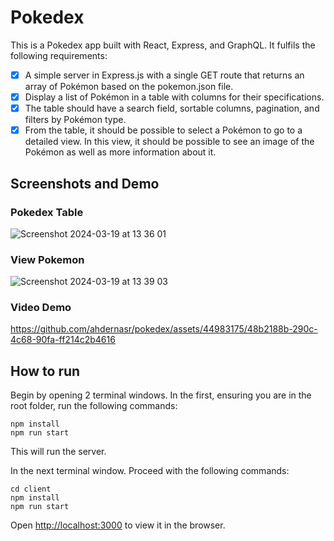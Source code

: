 # Pokedex

This is a Pokedex app built with React, Express, and GraphQL. It fulfils the following requirements:

- [x] A simple server in Express.js with a single GET route that returns an array of Pokémon based on the pokemon.json file.
- [x] Display a list of Pokémon in a table with columns for their specifications.
- [x] The table should have a search field, sortable columns, pagination, and filters by Pokémon type.
- [x] From the table, it should be possible to select a Pokémon to go to a detailed view. In this view, it should be possible to see an image of the Pokémon as well as more information about it.

## Screenshots and Demo

### Pokedex Table

![Screenshot 2024-03-19 at 13 36 01](https://github.com/ahdernasr/pokedex/assets/44983175/f1479f8b-4098-4fff-ad36-7a14973934fb)

### View Pokemon

![Screenshot 2024-03-19 at 13 39 03](https://github.com/ahdernasr/pokedex/assets/44983175/28028933-fd9e-4c73-87c7-a942dda8b704)

### Video Demo

https://github.com/ahdernasr/pokedex/assets/44983175/48b2188b-290c-4c68-90fa-ff214c2b4616

## How to run

Begin by opening 2 terminal windows. In the first, ensuring you are in the root folder, run the following commands:

```console
npm install
npm run start
```

This will run the server.

In the next terminal window. Proceed with the following commands:

```console 
cd client
npm install
npm run start
```
Open [http://localhost:3000](http://localhost:3000) to view it in the browser.
